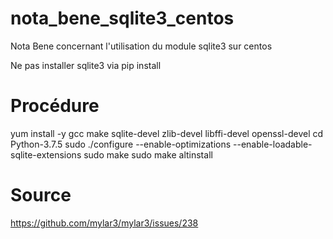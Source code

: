 # nota_bene_sqlite3_centos
Nota Bene concernant l'utilisation du module sqlite3 sur centos

Ne pas installer sqlite3 via pip install

# Procédure

yum install -y gcc make sqlite-devel zlib-devel libffi-devel openssl-devel
cd Python-3.7.5
sudo ./configure --enable-optimizations --enable-loadable-sqlite-extensions 
sudo make 
sudo make altinstall

# Source

https://github.com/mylar3/mylar3/issues/238

